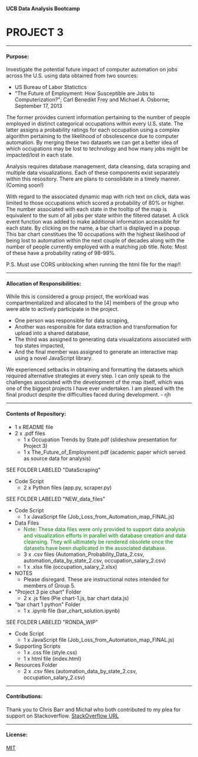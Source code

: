 
**UCB Data Analysis Bootcamp**
# PROJECT 3

---------------
#### Purpose:
Investigate the potential future impact of computer automation on jobs across the U.S. using data obtained from two sources:
- US Bureau of Labor Statictics
- "The Future of Employment: How Susceptible are Jobs to Computerization?"; Carl Benedikt Frey and Michael A. Osborne; September 17, 2013

The former provides current information pertaining to the number of people employed in distinct categorical occupations within every U.S. state.  The latter assigns a probability ratings for each occupation using a complex algorithm pertaining to the likelihood of obsolescence due to computer automation. By merging these two datasets we can get a better idea of which occupations may be lost to technology and how many jobs might be impacted/lost in each state.

Analysis requires database management, data cleansing, data scraping and multiple data visualizations.  Each of these components exist separately within this resository.  There are plans to consolidate in a timely manner. (Coming soon!)

With regard to the associated dynamic map with rich text on click, data was limited to those occupations which scored a probability of 80% or higher. The number associated with each state in the tooltip of the map is equivalent to the sum of all jobs per state within the filtered dataset.  A click event function was added to make additional information accessible for each state.  By clicking on the name, a bar chart is displayed in a popup.  This bar chart constitues the 10 occupations with the highest likelihood of being lost to automation within the next couple of decades along with the number of people currently employed with a matching job title.  Note:  Most of these have a probability rating of 98-99%.  

P.S. Must use CORS unblocking when running the html file for the map!!

---------------
#### Allocation of Responsibilities:
While this is considered a group project, the workload was compartmentalized and allocated to the [4] members of the group who were able to actively participate in the project.
- One person was responsible for data scraping,
- Another was responsible for data extraction and transformation for upload into a shared database,
- The third was assigned to generating data visualizations associated with top states impacted,
- And the final member was assigned to generate an interactive map using a novel JavaScript library.

We experienced setbacks in obtaining and formatting the datasets which required alternative strategies at every step.  I can only speak to the challenges associated with the development of the map itself, which was one of the biggest projects I have ever undertaken.  I am pleased with the final product despite the difficulties faced during development. - rjh

--------------
#### Contents of Repository:  
- 1 x README file
- 2 x .pdf files
  - 1 x Occupation Trends by State.pdf  (slideshow presentation for Project 3)
  - 1 x The_Future_of_Employment.pdf  (academic paper which served as source data for analysis)

SEE FOLDER LABELED "DataScraping"
- Code Script
  - 2 x Python files (app.py, scraper.py)

SEE FOLDER LABELED "NEW_data_files"
- Code Script
  - 1 x JavaScript file (Job_Loss_from_Automation_map_FINAL.js)
- Data Files  
  - <span style="color:green">Note: These data files were only provided to support data analysis and visualization efforts in parallel with database creation and data cleansing. They will ultimately be rendered obsolete once the datasets have been duplicated in the associated database.
  - 3 x .csv files (Automation_Probability_Data_2.csv, automation_data_by_state_2.csv, occupation_salary_2.csv)
  - 1 x .xlsx file (occupation_salary_2.xlsx)
- NOTES  
  - Please disregard.  These are instructional notes intended for members of Group 5.
- "Project 3 pie chart" Folder
  - 2 x .js files (Pie chart-1.js, bar chart data.js)
- "bar chart 1 python" Folder
  - 1 x .ipynb file (bar_chart_solution.ipynb)

SEE FOLDER LABELED "RONDA_WIP"
- Code Script
  - 1 x JavaScript file (Job_Loss_from_Automation_map_FINAL.js)
- Supporting Scripts
  - 1 x .css file (style.css)
  - 1 x html file (index.html)
- Resources Folder
  - 2 x .csv files (automation_data_by_state_2.csv, occupation_salary_2.csv)

-------------------
#### Contributions:  
Thank you to Chris Barr and Michał who both contributed to my plea for support on Stackoverflow.
[StackOverflow URL](https://stackoverflow.com/questions/76909891/difficulty-rendering-rich-information-on-click-map-using-jquery)


------------------
#### License:
[MIT](https://choosealicense.com/licenses/mit/)

